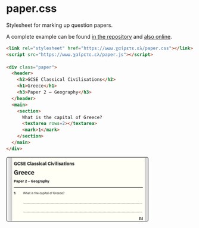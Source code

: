 # paper.css

Stylesheet for marking up question papers.

A complete example can be found <a href="index.html">in the repository</a> and <a href="https://ωωω.χαίρετε.ελ/paper/">also online</a>.



```HTML
<link rel="stylesheet" href="https://ωωω.χαίρετε.ελ/paper.css"></link>
<script src="https://ωωω.χαίρετε.ελ/paper.js"></script>
  
<div class="paper">
  <header>
    <h2>GCSE Classical Civilisations</h2>
    <h1>Greece</h1>
    <h3>Paper 2 – Geography</h3>
  </header>
  <main>
    <section>
      What is the capital of Greece?
      <textarea rows=2></textarea>
      <mark>1</mark>
    </section>
  </main>
</div>
```

<img src="example.png" width=75% style="border:2px solid gray; border-radius:5px;">

